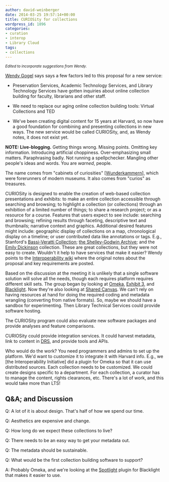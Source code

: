 ```yaml
---
author: david-weinberger
date: 2014-03-25 19:57:14+00:00
title: CURIOSity for collections
wordpress_id: 1896
categories:
- curation
- interop
- Library Cloud
tags:
- collections
---
```


<small><em>Edited to incorporate suggestions from Wendy.</em></small>

[Wendy Gogel](http://library.harvard.edu/users/wendygogel) says says a few factors led to this proposal for a new service:

  * Preservation Services, Academic Technology Services, and Library Technology Services have gotten inquiries about online collection building for faculty, librarians and other staff.

  * We need to replace our aging online collection building tools: Virtual Collections and TED

  * We've been creating digital content for 15 years at Harvard, so now have a good foundation for combining and presenting collections in new ways. The new service would be called CURIOSity, and, as Wendy notes, it does not exist yet.

**NOTE: Live-blogging.** Getting things wrong. Missing points. Omitting key information. Introducing artificial choppiness. Over-emphasizing small matters. Paraphrasing badly. Not running a spellpchecker. Mangling other people's ideas and words. You are  _warned_, people.

The name comes from "cabinets of curiosities" [[Wunderkammern](http://en.wikipedia.org/wiki/Cabinet_of_curiosities)], which were forerunners of modern museums. It also comes from "curios" as treasures.

CURIOSity is designed to enable the creation of web-based collection presentations and exhibits: to make an entire collection accessible through searching and browsing; to highlight a collection (or collections) through an exhibition of a limited number of things; to share a research project; or as a resource for a course.
Features that users expect to see include: searching and browsing; refining results through faceting, descriptive text and thumbnails; narrative context and graphics. Additional desired features might include: geographic display of collections on a map, chronological display on a timeline; or user contributed data like annotations or tags. E.g., Stanford's [Bassi-Veratti Collection](http://bassiveratti.stanford.edu/); [the Shelley-Godwin Archive](http://shelleygodwinarchive.org/); and the [Emily Dickinson](http://www.edickenson.org) collection. These are great collections, but they were not easy to create. Wouldn't it help to have services that make it easier? Wendy points to the [Interoperability wiki](https://wiki.harvard.edu/confluence/display/HLSLibraryInteroperability/Collection+and+Exhibition+Platforms) where the original notes about the proposal and key requirements are posted.

Based on the discussion at the meeting it is unlikely that a single software solution will solve all the needs, though each requires platform requires different skill sets. The group began by looking at [Omeka](http://www.Omeka.org), [Exhibit 3](http://www.simile-widgets.org/exhibit3/), and [Blacklight](http://projectblacklight.org/). Now they're also looking at [Shared Canvas](http://www.shared-canvas.org/). We can't rely on having resources at hand for doing the required coding and metadata wrangling (converting from native formats). So, maybe we should have a sandbox for experimenting. Then Library Technical Services could provide software hosting.

The CURIOSity program could also evaluate new software packages and provide analyses and feature comparisons.

CURIOSity could provide integration services. It could harvest metadata, link to content in [DRS](http://hul.harvard.edu/ois/systems/drs/), and provide tools and APIs.

Who would do the work? You need programmers and admins to set up the platform. We'd want to customize it to integrate it with Harvard info. E.g., we [the Interoperability Initiative] did a plugin for Omeka so that it can use  distributed sources.  Each collection needs to be customized. We could create designs specific to a department. For each collection, a curator has to manage the content, rights clearances, etc. There's a lot of work, and this would take more than LTS!

## Q&A; and Discussion

Q: A lot of it is about design. That's half of how we spend our time.

Q: Aesthetics are expensive and change.

Q: How long do we expect these collections to live?

Q: There needs to be an easy way to get your metadata out.

Q: The metadata should be sustainable.

Q: What would be the first collection building software to support?

A: Probably Omeka, and we're looking at the [Spotlight](http://library.stanford.edu/blogs/digital-library-blog/2014/02/stanford-begins-development-spotlight) plugin for Blacklight that makes it easier to use.
